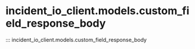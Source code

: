 # incident_io_client.models.custom_field_response_body

::: incident_io_client.models.custom_field_response_body